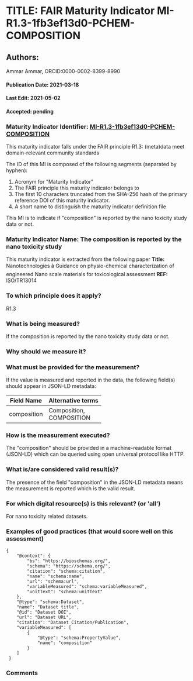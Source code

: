# TITLE: FAIR Maturity Indicator MI-R1.3-1fb3ef13d0-PCHEM-COMPOSITION

## Authors: 
Ammar Ammar, ORCID:0000-0002-8399-8990

#### Publication Date: 2021-03-18
#### Last Edit: 2021-05-02
#### Accepted: pending

### Maturity Indicator Identifier: [MI-R1.3-1fb3ef13d0-PCHEM-COMPOSITION](https://w3id.org/fair/maturity_indicator/terms/Gen2/MI-R1.3-1fb3ef13d0-PCHEM-COMPOSITION)

This maturity indicator falls under the FAIR principle R1.3:
(meta)data meet domain-relevant community standards

The ID of this MI is composed of the following segments (separated by hyphen):
1. Acronym for "Maturity Indicator"
1. The FAIR principle this maturity indicator belongs to
1. The first 10 characters truncated from the SHA-256 hash of the primary reference DOI of this maturity indicator.
1. A short name to distinguish the maturity indicator definition file

This MI is to indicate if "composition" is reported by the nano toxicity study data or not.

### Maturity Indicator Name:  The composition is reported by the nano toxicity study

This maturity indicator is extracted from the following paper 
**Title:** Nanotechnologies â Guidance on physio-chemical characterization of engineered Nano scale materials for toxicological assessment
**REF:** ISO/TR13014

### To which principle does it apply?  
R1.3

### What is being measured?
If the composition is reported by the nano toxicity study data or not.

### Why should we measure it?


### What must be provided for the measurement?
If the value is measured and reported in the data, the following field(s) should appear in JSON-LD metadata: 

| Field Name      | Alternative terms               |
| --------------- | ------------------------------- |
| composition     | Composition,<br>COMPOSITION     |

### How is the measurement executed?
The "composition" should be provided in a machine-readable format (JSON-LD) which can be queried using open universal protocol like HTTP.

### What is/are considered valid result(s)?
The presence of the field "composition" in the JSON-LD metadata means the measurement is reported which is the valid result.

### For which digital resource(s) is this relevant? (or 'all')
For nano toxicity related datasets.  

### Examples of good practices (that would score well on this assessment)
```{json}
{
 	"@context": {
 		"bs": "https://bioschemas.org/",
 		"schema": "https://schema.org/",
 		"citation": "schema:citation",
 		"name": "schema:name",
 		"url": "schema:url",
 		"variableMeasured": "schema:variableMeasured",
 		"unitText": "schema:unitText"
 	},
 	"@type": "schema:Dataset",
 	"name": "Dataset title",
 	"@id": "Dataset DOI",
 	"url": "Dataset URL",
 	"citation": "Dataset Citation/Publication",
 	"variableMeasured": [
 		{
 			"@type": "schema:PropertyValue",
 			"name": "composition"
 		}
 	]
 }
```

### Comments

